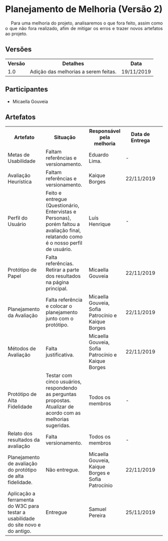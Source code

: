 # Planejamento de Melhoria (Versão 2)
<div class="line"></div>


<p align="justify">&emsp;
Para uma melhoria do projeto, analisaremos o que fora feito, assim como o que não fora realizado, afim de mitigar os erros e trazer novos artefatos ao projeto.
</p>

## Versões

<table class="versions">
	<tr>
		<th class="version_header">Versão</th>
		<th>Detalhes</th>
		<th>Data</th>
	</tr>
  <tr>
		<td>1.0</td>
		<td>Adição das melhorias a serem feitas.</td>
		<td>19/11/2019</td>
	</tr>
</table>

## Participantes
- Micaella Gouveia

## Artefatos

<table class="artefatos">
	<tr>
		<th>Artefato</th>
		<th>Situação</th>
        <th>Responsável pela melhoria</th>
        <th>Data de Entrega</th>
	</tr>
	<tr>
		<td>Metas de Usabilidade</td>
		<td>Faltam referências e versionamento.</td>
        <td>Eduardo Lima.</td>
        <td>-</td>
	</tr>
	<tr>
		<td>Avaliação Heurística</td>
		<td>Faltam referências e versionamento.</td>
        <td>Kaique Borges</td>
        <td>22/11/2019</td>
	</tr>
	<tr>
		<td>Perfil do Usuário</td>
		<td>Feito e entregue (Questionário, Entervistas e Personas), porém faltou a avaliação final, relatando como é o nosso perfil de usuário.</td>
        <td>Luís Henrique</td>
        <td>-</td>
	</tr>
	<tr>
	<tr>
		<td>Protótipo de Papel</td>
		<td>Falta referências. Retirar a parte dos resultados na página principal.</td>
        <td>Micaella Gouveia</td>
        <td>22/11/2019<td>
	</tr>
	<tr>
		<td>Planejamento da Avaliação</td>
		<td>Falta referência e colocar o planejamento junto com o protótipo.</td>
        <td>Micaella Gouveia, Sofia Patrocínio e Kaique Borges</td>
        <td>22/11/2019</td>
	</tr>
	</tr>
	<tr>
		<td>Métodos de Avaliação</td>
		<td>Falta justificativa.</td>
        <td>Micaella Gouveia, Sofia Patrocínio e Kaique Borges</td>
        <td>22/11/2019</td>
	</tr>
	<tr>
		<td>Protótipo de Alta Fidelidade</td>
		<td>Testar com cinco usuários, respondendo as perguntas propostas.<br>
        Atualizar de acordo com as melhorias sugeridas.</td>
        <td>Todos os membros</td>
        <td>-</td>
	</tr>
	<tr>
		<td>Relato dos resultados da avaliação</td>
		<td>Falta versionamento.</td>
        <td>Todos os membros</td>
        <td>-</td>
	</tr>
	<tr>
		<td>Planejamento de avaliação do protótipo de alta fidelidade.</td>
		<td>Não entregue.</td>
        <td>Micaella Gouveia, Kaique Borges e Sofia Patrocínio</td>
        <td>22/11/2019</td>
	</tr>
	<tr>
		<td>Aplicação a ferramenta do W3C para testar a usabilidade do site novo e do antigo.</td>
        <td>Entregue</td>
        <td>Samuel Pereira</td>
        <td>25/11/2019</td>
	</tr>
</table> 
<br>